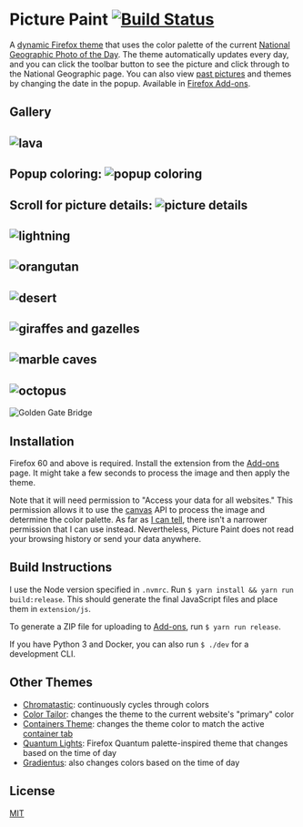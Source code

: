 # Picture Paint [![Build Status](https://travis-ci.org/dguo/picture-paint.svg?branch=master)](https://travis-ci.org/dguo/picture-paint)
A [dynamic Firefox
theme](https://developer.mozilla.org/en-US/Add-ons/Themes/Theme_concepts#Dynamic_themes)
that uses the color palette of the current [National Geographic Photo of the Day](https://www.nationalgeographic.com/photography/photo-of-the-day/).
The theme automatically updates every day, and you can click the toolbar button
to see the picture and click through to the National Geographic page. You can
also view [past
pictures](https://www.nationalgeographic.com/photography/photo-of-the-day/archive/)
and themes by changing the date in the popup. Available in [Firefox
Add-ons](https://addons.mozilla.org/en-US/firefox/addon/picture-paint/).

## Gallery
![lava](https://i.imgur.com/uSqHCKQ.png)
---
Popup coloring:
![popup coloring](https://i.imgur.com/IGzEXXK.png)
---
Scroll for picture details:
![picture details](https://i.imgur.com/22etI5f.png)
---
![lightning](https://i.imgur.com/FvIy7CI.png)
---
![orangutan](https://i.imgur.com/rbEluSY.png)
---
![desert](https://i.imgur.com/geh3MSi.png)
---
![giraffes and gazelles](https://i.imgur.com/qD7zAJR.png)
---
![marble caves](https://i.imgur.com/TnlmeBk.png)
---
![octopus](https://i.imgur.com/xMu1nZq.png)
---
![Golden Gate Bridge](https://i.imgur.com/g3bfzRd.png)

## Installation
Firefox 60 and above is required. Install the extension from the
[Add-ons](https://addons.mozilla.org/en-US/firefox/addon/picture-paint/) page.
It might take a few seconds to process the image and then apply the theme.

Note that it will need permission to "Access your data for all websites." This
permission allows it to use the
[canvas](https://developer.mozilla.org/en-US/docs/Web/API/Canvas_API) API to
process the image and determine the color palette. As far as [I can
tell](https://stackoverflow.com/a/49696532/1481479), there isn't a narrower
permission that I can use instead. Nevertheless, Picture Paint does not read
your browsing history or send your data anywhere.

## Build Instructions
I use the Node version specified in `.nvmrc`. Run `$ yarn install && yarn run
build:release`. This should generate the final JavaScript files and place
them in `extension/js`.

To generate a ZIP file for uploading to [Add-ons](https://addons.mozilla.org/),
run `$ yarn run release`.

If you have Python 3 and Docker, you can also run `$ ./dev` for a development
CLI.

## Other Themes
* [Chromatastic](https://addons.mozilla.org/en-US/firefox/addon/chromatastic/): continuously cycles through colors
* [Color Tailor](https://addons.mozilla.org/en-US/firefox/addon/color-tailor/): changes the theme to the current website's "primary" color
* [Containers Theme](https://addons.mozilla.org/en-US/firefox/addon/containers-theme/): changes the theme color to match the active [container tab](https://addons.mozilla.org/en-US/firefox/addon/multi-account-containers/)
* [Quantum Lights](https://addons.mozilla.org/en-US/firefox/addon/quantum-lights-dynamic/): Firefox Quantum palette-inspired theme that changes based on the time of day
* [Gradientus](https://addons.mozilla.org/en-US/firefox/addon/gradientus/): also changes colors based on the time of day

## License
[MIT](https://github.com/dguo/picture-paint/blob/master/LICENSE)
